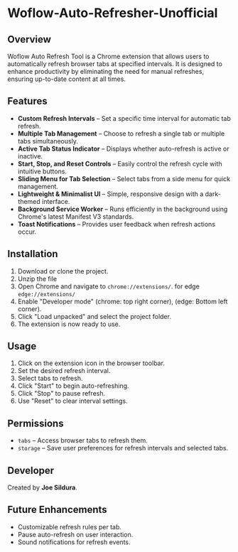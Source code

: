 # Woflow-Auto-Refresher-Unofficial

## Overview
Woflow Auto Refresh Tool is a Chrome extension that allows users to automatically refresh browser tabs at specified intervals. It is designed to enhance productivity by eliminating the need for manual refreshes, ensuring up-to-date content at all times.

## Features
- **Custom Refresh Intervals** – Set a specific time interval for automatic tab refresh.
- **Multiple Tab Management** – Choose to refresh a single tab or multiple tabs simultaneously.
- **Active Tab Status Indicator** – Displays whether auto-refresh is active or inactive.
- **Start, Stop, and Reset Controls** – Easily control the refresh cycle with intuitive buttons.
- **Sliding Menu for Tab Selection** – Select tabs from a side menu for quick management.
- **Lightweight & Minimalist UI** – Simple, responsive design with a dark-themed interface.
- **Background Service Worker** – Runs efficiently in the background using Chrome's latest Manifest V3 standards.
- **Toast Notifications** – Provides user feedback when refresh actions occur.

## Installation
1. Download or clone the project.
2. Unzip the file
3. Open Chrome and navigate to `chrome://extensions/`. for edge `edge://extensions/`
4. Enable "Developer mode" (chrome: top right corner), (edge: Bottom left corner).
5. Click "Load unpacked" and select the project folder.
6. The extension is now ready to use.

## Usage
1. Click on the extension icon in the browser toolbar.
2. Set the desired refresh interval.
3. Select tabs to refresh.
4. Click "Start" to begin auto-refreshing.
5. Click "Stop" to pause refresh.
6. Use "Reset" to clear interval settings.

## Permissions
- `tabs` – Access browser tabs to refresh them.
- `storage` – Save user preferences for refresh intervals and selected tabs.

## Developer
Created by **Joe Sildura**.

## Future Enhancements
- Customizable refresh rules per tab.
- Pause auto-refresh on user interaction.
- Sound notifications for refresh events.
